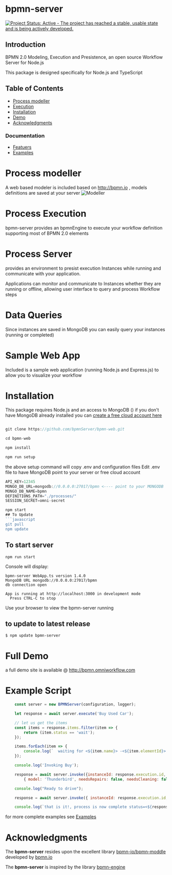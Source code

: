 bpmn-server
===========

[![Project Status: Active - The project has reached a stable, usable state and is being actively developed.](http://www.repostatus.org/badges/latest/active.svg)](http://www.repostatus.org/#active)

## Introduction
BPMN 2.0 Modeling, Execution and Presistence, an open source Workflow Server for Node.js 

This package is designed specifically for Node.js and TypeScript


## Table of Contents
- [Process modeller](#process-modeller)
- [Execution](#Process-execution)
- [Installation](#Installation)
- [Demo](#Demo)
- [Acknowledgments](#acknowledgments)

### Documentation
- [Featuers](./docs/features)
- [Examples](./docs/examples.md)

# Process modeller

A web based modeler is included based on http://bpmn.io , models definitions are saved at your server
![Modeller](./docs/model-demo.gif)


# Process Execution

bpmn-server provides an bpmnEngine to execute your workflow definition supporting most of BPMN 2.0 elements

# Process Server

provides an environment to presist execution Instances while running and communicate with your application.

Applications can monitor and communicate to Instances whether they are running or offline, allowing user interface to query and process Workflow steps

# Data Queries 

Since instances are saved in MongoDB you can easily query your instances (running or completed)

# Sample Web App

Included is a sample web application (running Node.js and Express.js) to allow you to visualize your workflow 

# Installation

This package requires Node.js and an access to MongoDB ()
if you don't have MongoDB already installed you can [create a free cloud account here](http://bit.ly/cyd-atlas)
```javascript

git clone https://github.com/bpmnServer/bpmn-web.git

cd bpmn-web

npm install

npm run setup
```
the above setup command will copy .env and configuration files
Edit .env file to have MongoDB point to your server or free cloud account

```javascript
API_KEY=12345
MONGO_DB_URL=mongodb://0.0.0.0:27017/bpmn <---- point to your MONGODB
MONGO_DB_NAME=bpmn
DEFINITIONS_PATH="./processes/"
SESSION_SECRET=omni-secret
```

```javascript
npm start
## To Update
```javascript
git pull
npm update

```
## To start server
```
npm run start
```
Console will display:
```text 
bpmn-server WebApp.ts version 1.4.0
MongoDB URL mongodb://0.0.0.0:27017/bpmn
db connection open

App is running at http://localhost:3000 in development mode
  Press CTRL-C to stop

```
Use your browser to view the bpmn-server running

## to update to latest release

```
$ npm update bpmn-server
```
# Full Demo

a full demo site is available @ http://bpmn.omniworkflow.com

# Example Script

```javascript
    const server = new BPMNServer(configuration, logger);

    let response = await server.execute('Buy Used Car');

    // let us get the items
    const items = response.items.filter(item => {
        return (item.status == 'wait');
    });

    items.forEach(item => {
        console.log(`  waiting for <${item.name}> -<${item.elementId}> id: <${item.id}> `);
    });

    console.log('Invoking Buy');

    response = await server.invoke({instanceId: response.execution.id, elementId: 'task_Buy' },
        { model: 'Thunderbird', needsRepairs: false, needsCleaning: false });

    console.log("Ready to drive");

    response = await server.invoke({ instanceId: response.execution.id, elementId: 'task_Drive' });

    console.log(`that is it!, process is now complete status=<${response.execution.status}>`)

```
for more complete examples see [Examples](./docs/examples.md)

# Acknowledgments

The **bpmn-server** resides upon the excellent library [bpmn-io/bpmn-moddle](https://github.com/bpmn-io/bpmn-moddle) developed by [bpmn.io](http://bpmn.io/)

The **bpmn-server** is inspired by the library [bpmn-engine](https://github.com/paed01/bpmn-engine) 
